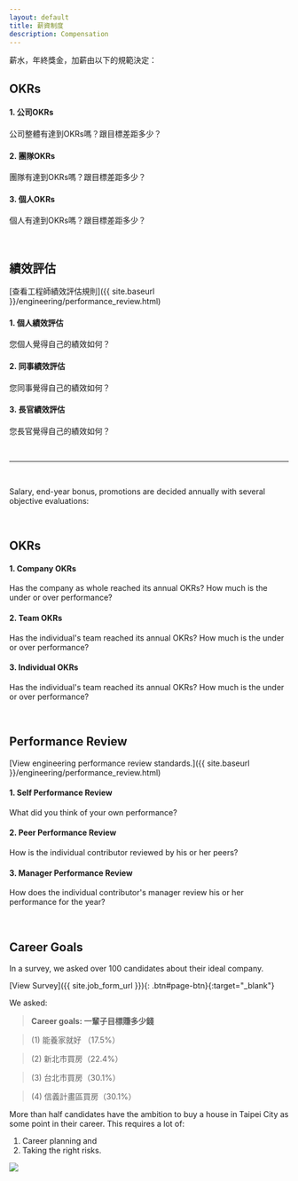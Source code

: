 ```yaml
---
layout: default
title: 薪資制度
description: Compensation
---
```


薪水，年終獎金，加薪由以下的規範決定：

## OKRs

#### 1. 公司OKRs
公司整體有達到OKRs嗎？跟目標差距多少？

#### 2. 團隊OKRs
團隊有達到OKRs嗎？跟目標差距多少？

#### 3. 個人OKRs
個人有達到OKRs嗎？跟目標差距多少？

<br>

## 績效評估

[查看工程師績效評估規則]({{ site.baseurl }}/engineering/performance_review.html)

#### 1. 個人績效評估
您個人覺得自己的績效如何？

#### 2. 同事績效評估
您同事覺得自己的績效如何？

#### 3. 長官績效評估
您長官覺得自己的績效如何？

<br>

---

<br>

Salary, end-year bonus, promotions are decided annually with several objective evaluations:

<br>

## OKRs

#### 1. Company OKRs
Has the company as whole reached its annual OKRs? How much is the under or over performance?

#### 2. Team OKRs
Has the individual's team reached its annual OKRs? How much is the under or over performance?

#### 3. Individual OKRs
Has the individual's team reached its annual OKRs? How much is the under or over performance?

<br>

## Performance Review

[View engineering performance review standards.]({{ site.baseurl }}/engineering/performance_review.html)

#### 1. Self Performance Review
What did you think of your own performance?

#### 2. Peer Performance Review
How is the individual contributor reviewed by his or her peers?

#### 3. Manager Performance Review
How does the individual contributor's manager review his or her performance for the year?

<br>

## Career Goals

In a survey, we asked over 100 candidates about their ideal company. 

[View Survey]({{ site.job_form_url }}){: .btn#page-btn}{:target="_blank"}


We asked:

> **Career goals: 一輩子目標賺多少錢**

> (1) 能養家就好 （17.5%）

> (2) 新北市買房（22.4%）

> (3) 台北市買房（30.1%）

> (4) 信義計畫區買房（30.1%）

More than half candidates have the ambition to buy a house in Taipei City as some point in their career. This requires a lot of:

1. Career planning and 
1. Taking the right risks.

<a href='https://photos.google.com/share/AF1QipNH6fGyc9Zoyd3T5RFiHmcoDbt0M2ZJDGyJIPKKLcLL6HsNVd1RVFp99NBlEGyqqw?key=NHF2S0xSa1ozeV82ZWpLemF6dWdMa0Y1VHBZclJR&source=ctrlq.org' target="_blank"><img src='https://lh3.googleusercontent.com/XmxEvZJ_VCy4CtV8uHInGh9fNb1qZqzw-aZPEXoTa0JaX7Vu4ejhjUNzDDzySHD0Tw74nHQMfKS5OI3tHXBIRHz3mF1raIBntPv8ghCn-hUj6P_LVuFtiXShgiRs4I8d2jbH0Zs8nA=w2400' /></a>